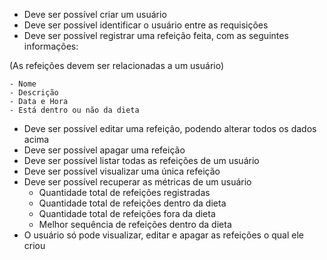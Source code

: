 - Deve ser possível criar um usuário
- Deve ser possível identificar o usuário entre as requisições
- Deve ser possível registrar uma refeição feita, com as seguintes informações:

(As refeições devem ser relacionadas a um usuário)
    
    - Nome
    - Descrição
    - Data e Hora
    - Está dentro ou não da dieta

- Deve ser possível editar uma refeição, podendo alterar todos os dados acima
- Deve ser possível apagar uma refeição
- Deve ser possível listar todas as refeições de um usuário
- Deve ser possível visualizar uma única refeição
- Deve ser possível recuperar as métricas de um usuário
    - Quantidade total de refeições registradas
    - Quantidade total de refeições dentro da dieta
    - Quantidade total de refeições fora da dieta
    - Melhor sequência de refeições dentro da dieta
- O usuário só pode visualizar, editar e apagar as refeições o qual ele criou